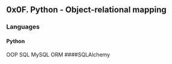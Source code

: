## 0x0F. Python - Object-relational mapping
### Languages
#### Python
OOP
SQL
MySQL
ORM
####SQLAlchemy
